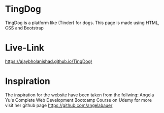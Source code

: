 # TingDog
TingDog is a platform like (Tinder) for dogs. This page is made using HTML, CSS and Bootstrap

# Live-Link
https://ajaybholanishad.github.io/TingDog/

# Inspiration
The inspiration for the website have been taken from the follwing:
Angela Yu's Complete Web Development Bootcamp Course on Udemy for more visit her github page
https://github.com/angelabauer

